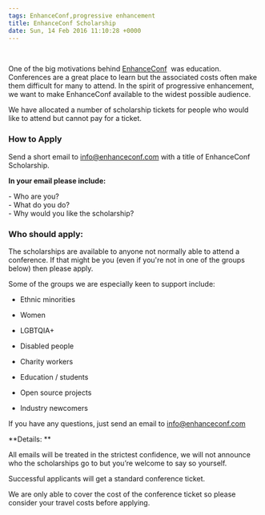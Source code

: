 ```yaml
---
tags: EnhanceConf,progressive enhancement
title: EnhanceConf Scholarship
date: Sun, 14 Feb 2016 11:10:28 +0000
---
```

   
  
One of the big motivations behind [EnhanceConf](http://enhanceconf.com)  was education. Conferences are a great place to learn but the associated costs often make them difficult for many to attend. In the spirit of progressive enhancement, we want to make EnhanceConf available to the widest possible audience.  
  
We have allocated a number of scholarship tickets for people who would like to attend but cannot pay for a ticket.  

### How to Apply

  
Send a short email to info@enhanceconf.com with a title of EnhanceConf Scholarship.  
  
**In your email please include:**  
  
\- Who are you?  
\- What do you do?  
\- Why would you like the scholarship?  

### Who should apply:

  
The scholarships are available to anyone not normally able to attend a conference. If that might be you (even if you're not in one of the groups below) then please apply.  
  
Some of the groups we are especially keen to support include:  

  
*   Ethnic minorities
  
*   Women
  
*   LGBTQIA+
  
*   Disabled people
  
*   Charity workers
  
*   Education / students
  
*   Open source projects
  
*   Industry newcomers
  

  
If you have any questions, just send an email to info@enhanceconf.com  
  
**Details: **  
  
All emails will be treated in the strictest confidence, we will not announce who the scholarships go to but you’re welcome to say so yourself.  
  
Successful applicants will get a standard conference ticket.  
  
We are only able to cover the cost of the conference ticket so please consider your travel costs before applying.
